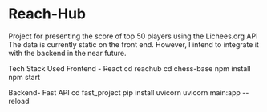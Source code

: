 # Reach-Hub
Project for presenting the score of top 50 players using the Lichees.org API
The data is currently static on the front end. However, I intend to integrate it with the backend in the near future.

Tech Stack Used
Frontend - React 
cd reachub
cd chess-base
npm install
npm start


Backend- Fast API
cd fast_project
pip install uvicorn
uvicorn main:app --reload
